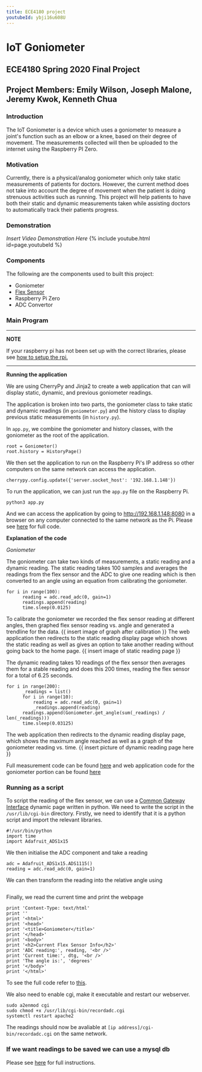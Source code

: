 ```yaml
---
title: ECE4180 project
youtubeId: ybji16u608U
---
```


# IoT Goniometer

## ECE4180 Spring 2020 Final Project

## Project Members: Emily Wilson, Joseph Malone, Jeremy Kwok, Kenneth Chua

### Introduction

The IoT Goniometer is a device which uses a goniometer to measure a joint's function such as an elbow or a knee, based on their degree of movement. The measurements collected will then be uploaded to the internet using the Raspberry PI Zero.

### Motivation

Currently, there is a physical/analog goniometer which only take static measurements of patients for doctors. However, the current method does not take into account the degree of movement when the patient is doing strenuous activities such as running. This project will help patients to have both their static and dynamic measurements taken while assisting doctors to automatically track their patients progress.

### Demonstration

*Insert Video Demonstration Here*
{% include youtube.html id=page.youtubeId %}

### Components

The following are the components used to built this project:
* Goniometer
* [Flex Sensor](https://os.mbed.com/components/Flex-Sensor/)
* Raspberry Pi Zero
* ADC Convertor

### Main Program
---
**NOTE**

If your raspberry pi has not been set up with the correct libraries, please see [how to setup the rpi.](/setup.md)

---
**Running the application**

We are using CherryPy and Jinja2 to create a web application that can will display static, dynamic, and previous goniometer readings.

The application is broken into two parts, the goniometer class to take static and dynamic readings (in `goniometer.py`) and the history class to display previous static measurements (in `history.py`).

In `app.py`, we combine the goniometer and history classes, with the goniometer as the root of the application.
```
root = Goniometer()
root.history = HistoryPage()
```
We then set the application to run on the Raspberry Pi's IP address so other computers on the same network can access the application.
```
cherrypy.config.update({'server.socket_host': '192.168.1.148'})
```
To run the application, we can just run the `app.py` file on the Raspberry Pi.
```
python3 app.py
```
And we can access the application by going to http://192.168.1.148:8080 in a browser on any computer connected to the same network as the Pi.
Please see [here](https://github.com/ece4180/ece4180.github.io/blob/master/app.py) for full code.

**Explanation of the code**

*Goniometer*

The goniometer can take two kinds of measurements, a static reading and a dynamic reading.
The static reading takes 100 samples and averages the readings from the flex sensor and the ADC to give one reading which is then converted to an angle using an equation from calibrating the goniometer.
```
for i in range(100):
      reading = adc.read_adc(0, gain=1)
      readings.append(reading)
      time.sleep(0.0125)
```
To calibrate the goniometer we recorded the flex sensor reading at different angles, then graphed flex sensor reading vs. angle and generated a trendline for the data.
{{ insert image of graph after calibration }}
The web application then redirects to the static reading display page which shows the static reading as well as gives an option to take another reading without going back to the home page.
{{ insert image of static reading page }}

The dynamic reading takes 10 readings of the flex sensor then averages them for a stable reading and does this 200 times, reading the flex sensor for a total of 6.25 seconds.
```
for i in range(200):
      _readings = list()
      for i in range(10):
          reading = adc.read_adc(0, gain=1)
          _readings.append(reading)
      readings.append(Goniometer.get_angle(sum(_readings) / len(_readings)))
      time.sleep(0.03125)
```
The web application then redirects to the dynamic reading display page, which shows the maximum angle reached as well as a graph of the goniometer reading vs. time.
{{ insert picture of dynamic reading page here }}

Full measurement code can be found [here](https://github.com/ece4180/ece4180.github.io/blob/master/recordadc.py) and web application code for the goniometer portion can be found [here](https://github.com/ece4180/ece4180.github.io/blob/master/goniometer.py)



### Running as a script

To script the reading of the flex sensor, we can use a [Common Gateway Interface](https://en.wikipedia.org/wiki/Common_Gateway_Interface) dynamic page written in python.
We need to write the script in the ```/usr/lib/cgi-bin``` directory.
Firstly, we need to identify that it is a python script and import the relevant libraries.
```
#!/usr/bin/python
import time
import Adafruit_ADS1x15
```

We then initialise the ADC component and take a reading
```
adc = Adafruit_ADS1x15.ADS1115()
reading = adc.read_adc(0, gain=1)
```

We can then transform the reading into the relative angle using
```

```

Finally, we read the current time and print the webpage
```
print 'Content-Type: text/html'
print ''
print '<html>'
print '<head>'
print '<title>Goniometer</title>'
print '</head>'
print '<body>'
print '<h2>Current Flex Sensor Info</h2>'
print 'ADC reading:', reading, '<br />'
print 'Current time:', dtg, '<br />'
print 'The angle is:', 'degrees'
print '</body>'
print '</html>'
```

To see the full code refer to [this](https://github.com/ece4180/ece4180.github.io/blob/master/recordadc.cgi).

We also need to enable cgi, make it executable and restart our webserver.
```
sudo a2enmod cgi
sudo chmod +x /usr/lib/cgi-bin/recordadc.cgi
systemctl restart apache2
```

The readings should now be avaliable at ```[ip address]/cgi-bin/recordadc.cgi``` on the same network.

### If we want readings to be saved we can use a mysql db
Please see [here](/setup.md#optional-database) for full instructions.
